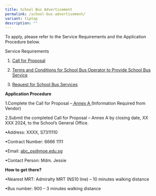 ```yaml
---
title: School Bus Advertisement
permalink: /school-bus-advertisement/
variant: tiptap
description: ""
---
```

<p>To apply, please refer to the Service Requirements and the Application
Procedure below.</p>
<p>Service Requirements</p>
<ol data-tight="true" class="tight">
<li>
<p><a href="/files/call_for_proposal.pdf" rel="noopener nofollow" target="_blank">Call for Proposal</a>
</p>
</li>
<li>
<p><a href="/files/terms_and_condition.pdf" rel="noopener noreferrer nofollow" target="_blank">Terms and Conditions for School Bus Operator to Provide School Bus Service</a>
</p>
</li>
<li>
<p><a href="/files/request_for_school_bus_service.pdf" rel="noopener nofollow" target="_blank">Request for School Bus Services</a>
</p>
</li>
</ol>
<p></p>
<p><strong>Application Procedure</strong>
</p>
<p>1.Complete the Call for Proposal –<a href="/files/call_for_proposal_Annex_A.pdf" rel="noopener noreferrer nofollow" target="_blank"> Annex A </a>(Information Required
from Vendor)</p>
<p>2.Submit the completed Call for Proposal – Annex A by closing date, XX
XXX 2024, to the School’s General Office.</p>
<p>•Address: XXXX, S7311110</p>
<p>•Contract Number: 6666 1111</p>
<p>•Email: <a href="mailto:abc_ps@moe.edu.sg" rel="noopener noreferrer nofollow" target="_blank">abc_ps@moe.edu.sg</a>
</p>
<p>•Contact Person: Mdm. Jessie</p>
<p><strong>How to get there?</strong>
</p>
<p>•Nearest MRT: Admiralty MRT (NS10 line) – 10 minutes walking distance</p>
<p>•Bus number: 900 – 3 minutes walking distance</p>
<p></p>
<p></p>
<p></p>
